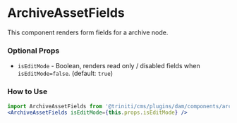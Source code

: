 # ArchiveAssetFields
This component renders form fields for a archive node.


### Optional Props
+ `isEditMode` - Boolean, renders read only / disabled fields when `isEditMode=false`. (default: `true`)


### How to Use
```jsx harmony
import ArchiveAssetFields from '@triniti/cms/plugins/dam/components/archive-asset-fields';
<ArchiveAssetFields isEditMode={this.props.isEditMode} />
```

